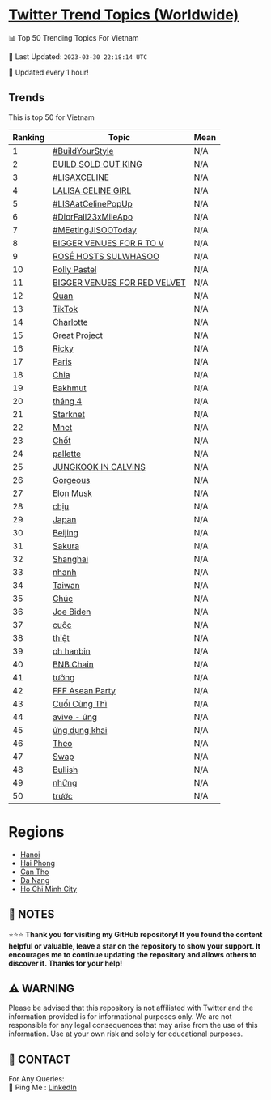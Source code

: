 [Twitter Trend Topics (Worldwide)](https://github.com/ErcinDedeoglu/Twitter-Trend-Topics)
==========


📊 Top 50 Trending Topics For Vietnam

📆 Last Updated: `2023-03-30 22:18:14 UTC`

🔧 Updated every 1 hour!


## Trends

This is top 50 for Vietnam

| Ranking | Topic | Mean |
| ------- | ------------ | ------------ |
| 1 | [#BuildYourStyle](http://twitter.com/search?q=%23BuildYourStyle) | N/A |
| 2 | [BUILD SOLD OUT KING](http://twitter.com/search?q=BUILD+SOLD+OUT+KING) | N/A |
| 3 | [#LISAXCELINE](http://twitter.com/search?q=%23LISAXCELINE) | N/A |
| 4 | [LALISA CELINE GIRL](http://twitter.com/search?q=LALISA+CELINE+GIRL) | N/A |
| 5 | [#LISAatCelinePopUp](http://twitter.com/search?q=%23LISAatCelinePopUp) | N/A |
| 6 | [#DiorFall23xMileApo](http://twitter.com/search?q=%23DiorFall23xMileApo) | N/A |
| 7 | [#MEetingJISOOToday](http://twitter.com/search?q=%23MEetingJISOOToday) | N/A |
| 8 | [BIGGER VENUES FOR R TO V](http://twitter.com/search?q=BIGGER+VENUES+FOR+R+TO+V) | N/A |
| 9 | [ROSÉ HOSTS SULWHASOO](http://twitter.com/search?q=ROS%c3%89+HOSTS+SULWHASOO) | N/A |
| 10 | [Polly Pastel](http://twitter.com/search?q=Polly+Pastel) | N/A |
| 11 | [BIGGER VENUES FOR RED VELVET](http://twitter.com/search?q=BIGGER+VENUES+FOR+RED+VELVET) | N/A |
| 12 | [Quan](http://twitter.com/search?q=Quan) | N/A |
| 13 | [TikTok](http://twitter.com/search?q=TikTok) | N/A |
| 14 | [Charlotte](http://twitter.com/search?q=Charlotte) | N/A |
| 15 | [Great Project](http://twitter.com/search?q=Great+Project) | N/A |
| 16 | [Ricky](http://twitter.com/search?q=Ricky) | N/A |
| 17 | [Paris](http://twitter.com/search?q=Paris) | N/A |
| 18 | [Chia](http://twitter.com/search?q=Chia) | N/A |
| 19 | [Bakhmut](http://twitter.com/search?q=Bakhmut) | N/A |
| 20 | [tháng 4](http://twitter.com/search?q=th%c3%a1ng+4) | N/A |
| 21 | [Starknet](http://twitter.com/search?q=Starknet) | N/A |
| 22 | [Mnet](http://twitter.com/search?q=Mnet) | N/A |
| 23 | [Chốt](http://twitter.com/search?q=Ch%e1%bb%91t) | N/A |
| 24 | [pallette](http://twitter.com/search?q=pallette) | N/A |
| 25 | [JUNGKOOK IN CALVINS](http://twitter.com/search?q=JUNGKOOK+IN+CALVINS) | N/A |
| 26 | [Gorgeous](http://twitter.com/search?q=Gorgeous) | N/A |
| 27 | [Elon Musk](http://twitter.com/search?q=Elon+Musk) | N/A |
| 28 | [chịu](http://twitter.com/search?q=ch%e1%bb%8bu) | N/A |
| 29 | [Japan](http://twitter.com/search?q=Japan) | N/A |
| 30 | [Beijing](http://twitter.com/search?q=Beijing) | N/A |
| 31 | [Sakura](http://twitter.com/search?q=Sakura) | N/A |
| 32 | [Shanghai](http://twitter.com/search?q=Shanghai) | N/A |
| 33 | [nhanh](http://twitter.com/search?q=nhanh) | N/A |
| 34 | [Taiwan](http://twitter.com/search?q=Taiwan) | N/A |
| 35 | [Chúc](http://twitter.com/search?q=Ch%c3%bac) | N/A |
| 36 | [Joe Biden](http://twitter.com/search?q=Joe+Biden) | N/A |
| 37 | [cuộc](http://twitter.com/search?q=cu%e1%bb%99c) | N/A |
| 38 | [thiệt](http://twitter.com/search?q=thi%e1%bb%87t) | N/A |
| 39 | [oh hanbin](http://twitter.com/search?q=oh+hanbin) | N/A |
| 40 | [BNB Chain](http://twitter.com/search?q=BNB+Chain) | N/A |
| 41 | [tưởng](http://twitter.com/search?q=t%c6%b0%e1%bb%9fng) | N/A |
| 42 | [FFF Asean Party](http://twitter.com/search?q=FFF+Asean+Party) | N/A |
| 43 | [Cuối Cùng Thì](http://twitter.com/search?q=Cu%e1%bb%91i+C%c3%b9ng+Th%c3%ac) | N/A |
| 44 | [avive - ứng](http://twitter.com/search?q=avive+-+%e1%bb%a9ng) | N/A |
| 45 | [ứng dụng khai](http://twitter.com/search?q=%e1%bb%a9ng+d%e1%bb%a5ng+khai) | N/A |
| 46 | [Theo](http://twitter.com/search?q=Theo) | N/A |
| 47 | [Swap](http://twitter.com/search?q=Swap) | N/A |
| 48 | [Bullish](http://twitter.com/search?q=Bullish) | N/A |
| 49 | [những](http://twitter.com/search?q=nh%e1%bb%afng) | N/A |
| 50 | [trước](http://twitter.com/search?q=tr%c6%b0%e1%bb%9bc) | N/A |



# Regions

* [Hanoi](</Vietnam/Hanoi.md>)
* [Hai Phong](</Vietnam/Hai Phong.md>)
* [Can Tho](</Vietnam/Can Tho.md>)
* [Da Nang](</Vietnam/Da Nang.md>)
* [Ho Chi Minh City](</Vietnam/Ho Chi Minh City.md>)



## 📝 NOTES

⭐⭐⭐ **Thank you for visiting my GitHub repository! If you found the content helpful or valuable, leave a star on the repository to show your support. It encourages me to continue updating the repository and allows others to discover it. Thanks for your help!**


## ⚠️ WARNING

Please be advised that this repository is not affiliated with Twitter and the information provided is for informational purposes only. We are not responsible for any legal consequences that may arise from the use of this information. Use at your own risk and solely for educational purposes.


## 📨 CONTACT

 For Any Queries:  
            🏓 Ping Me : [LinkedIn](https://www.linkedin.com/in/ercindedeoglu/)

